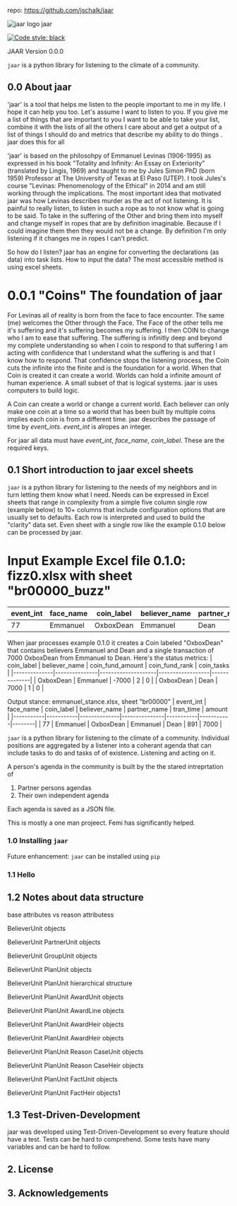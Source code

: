 repo: https://github.com/jschalk/jaar

![jaar logo](https://github.com/jschalk/jaar/tree/main/logo/jaar_64.png) jaar

[![Code style: black](https://img.shields.io/badge/code%20style-black-000000.svg)](https://github.com/psf/black)


JAAR Version 0.0.0

`jaar` is a python library for listening to the climate of a community.

## 0.0 About jaar

'jaar' is a tool that helps me listen to the people important to me in my life.  I hope it can help you too. Let's assume I want to listen to you. If you give me a list of things that are important to you I want to be able to take your list, combine it with the lists of all the others I care about and get a output of a list of things I should do and metrics that describe my ability to do things . jaar does this for all   

'jaar' is based on the philosohpy of Emmanuel Levinas (1906-1995) as expressed in his book "Totality and Infinity: An Essay on Exteriority" (translated by Lingis, 1969) and taught to me by Jules Simon PhD (born 1959) Professor at The University of Texas at El Paso (UTEP). I took Jules's course "Levinas: Phenomenology of the Ethical" in 2014 and am still working through the implications. The most important idea that motivated jaar was how Levinas describes murder as the act of not listening. It is painful to really listen, to listen in such a rope as to not know what is going to be said. To take in the suffering of the Other and bring them into myself and change myself in ropes that are by definition imaginable. Because if I could imagine them then they would not be a change. By definition I'm only listening if it changes me in ropes I can't predict. 

So how do I listen? jaar has an engine for converting the declarations (as data) into task lists. How to input the data? The most accessible method is using excel sheets. 

# 0.0.1 "Coins" The foundation of jaar
For Levinas all of reality is born from the face to face encounter. The same (me) welcomes the Other through the Face. The Face of the other tells me it's suffering and it's suffering becomes my suffering. I then COIN to change who I am to ease that suffering. The suffering is infinitly deep and beyond my complete understanding so when I coin to respond to that suffering I am acting with confidence that I understand what the suffering is and that I know how to respond. That confidence stops the listening process, the Coin cuts the infinite into the finite and is the foundation for a world. When that Coin is created it can create a world. Worlds can hold a infinite amount of human experience. A small subset of that is logical systems. jaar is uses computers to build logic.

A Coin can create a world or change a current world. Each believer can only make one coin at a time so a world that has been built by multiple coins implies each coin is from a different time. jaar describes the passage of time by *event_ints*. *event_int* is alropes an integer. 

For jaar all data must have *event_int*, *face_name*, *coin_label*. These are the required keys.

  
## 0.1 Short introduction to jaar excel sheets

`jaar` is a python library for listening to the needs of my neighbors and in turn letting them know what I need. Needs can be expressed in Excel sheets that range in complexity from a simple five column single row (example below) to 10+ columns that include configuration options that are usually set to defaults. Each row is interpreted and used to build the "clarity" data set. Even sheet with a single row like the example 0.1.0 below can be processed by jaar. 

# Input Example Excel file 0.1.0: fizz0.xlsx with sheet "br00000_buzz" 
| event_int | face_name | coin_label | believer_name | partner_name | tran_time | amount |
|-----------|-----------|-----------|------------|-----------|-----------|--------|
|    77     | Emmanuel  | OxboxDean |  Emmanuel  |    Dean   |    891    |  7000  |

When jaar processes example 0.1.0 it creates a Coin labeled "OxboxDean" that contains believers Emmanuel and Dean and a single transaction of 7000 OxboxDean from Emmanuel to Dean. Here's the status metrics:
| coin_label | believer_name | coin_fund_amount | coin_fund_rank | coin_tasks |
|--------------|---------------|--------------------|------------------|--------------|
|  OxboxDean   |    Emmanuel   |       -7000        |         2        |       0      |
|  OxboxDean   |      Dean     |        7000        |         1        |       0      |


Output stance: emmanuel_stance.xlsx, sheet "br00000"
| event_int | face_name | coin_label | believer_name | partner_name | tran_time | amount |
|-----------|-----------|--------------|---------------|-----------|-----------|--------|
|    77     | Emmanuel  |   OxboxDean  |    Emmanuel   |    Dean   |    891    |  7000  |


<!-- # Input Example Excel file 0.1.2: fizz2.xlsx with sheet "br00000_buzz2" 
| event_int | face_name | coin_label | believer_name | partner_name | partner_cred_points | partner_debt_points |
|-----------|-----------|-----------|------------|-----------|---------------|---------------|
|    77     | Emmanuel  | OxboxDean |  Emmanuel  |    Dean   |      100      |      15       |
|    77     | Emmanuel  | OxboxDean |  Emmanuel  |  Emmanuel |       50      |      75       |
|    78     |    Sue    | OxboxDean |     Sue    |     Sue   |       2       |       7       |
|    78     |    Sue    | OxboxDean |     Sue    |     Sue   |       50      |      75       |

 -->

`jaar` is a python library for listening to the climate of a community. Individual 
positions are aggregated by a listener into a coherant agenda that can include tasks 
to do and tasks of  of existence. Listening and acting on it.

A person's agenda in the community is built by the the stared intreprtation of
1. Partner persons agendas 
2. Their own independent agenda

Each agenda is saved as a JSON file. 

This is mostly a one man projeect. Femi has significantly helped. 

 
### 1.0 Installing `jaar`

<!-- TODO: add dependencies -->

Future enhancement: `jaar` can be installed using `pip`

<!-- TODO: Get pip install to function correctly

    pip install jaar

If you have installed `jaar` before, and you should ensure `pip` downloads the latest version (rather than using its internal cache) you can use the follow ing commands:

    pip uninstall jaar
    pip install --no-cache jaar

-->

### 1.1 Hello 

<!-- TODO: Add simplest example

Should examples be found in a separate repository to ensure the `jaar` repository stays 
relatively small, whilst still providing a thorough knowledgebase of code-samples, 
screenshots and elucidatory text.

-->

## 1.2 Notes about data structure

<!-- TODO: Add elucidations -->
base attributes vs reason attributess

BelieverUnit objects

BelieverUnit PartnerUnit objects

BelieverUnit GroupUnit objects

BelieverUnit PlanUnit objects

BelieverUnit PlanUnit hierarchical structure

BelieverUnit PlanUnit AwardUnit objects

BelieverUnit PlanUnit AwardLine objects

BelieverUnit PlanUnit AwardHeir objects

BelieverUnit PlanUnit AwardHeir objects

BelieverUnit PlanUnit Reason CaseUnit objects

BelieverUnit PlanUnit Reason CaseHeir objects

BelieverUnit PlanUnit FactUnit objects

BelieverUnit PlanUnit FactHeir objects1


## 1.3 Test-Driven-Development

jaar was developed using Test-Driven-Development so every feature should have a test. 
Tests can be hard to comprehend. Some tests have many variables and can be hard to follow.

<!-- TODO: Add examples 
Should examples be in a separate repository to ensure the `jaar` repository stays 
relatively small? (whilst still providing a thorough knowledgebase of code-samples, 
screenshots and elucidatory text.)
-->



## 2. License

<!-- TODO: Consider which license to pick -->


## 3. Acknowledgements

<!-- TODO: Consider which license to pick -->





<!-- TODO: Find out how to autopopulate the below modeled after the borb library
[![Corpus Coverage : 100.0%](https://img.shields.io/badge/corpus%20coverage-100.0%25-green)]()
[![Public Method Documentation : 100%](https://img.shields.io/badge/public%20method%20documentation-100%25-green)]()
[![Number of Tests : 615](https://img.shields.io/badge/number%20of%20tests-615-green)]()
[![Python : 3.8 | 3.9 | 3.10 ](https://img.shields.io/badge/python-3.8%20&#124;%203.9%20&#124;%203.10-green)]() 

[![Downloads](https://pepy.tech/badge/borb)](https://pepy.tech/projeect/borb)
[![Downloads](https://pepy.tech/badge/borb/month)](https://pepy.tech/projeect/borb)
-->


